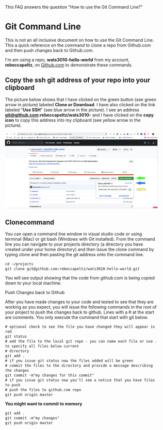 This FAQ answers the question "How to use the Git Command Line?"

# Git Command Line

This is not an all inclusive document on how to use the Git Command Line.  This a quick reference on the command to clone a repo from Github.com and then push changes back to Github.com.

I'm am using a repo, **wats3010-hello-world** from my account, **rebeccapeltz**, on [Github.com](https://www.github.com) to demonstrate these commands.

## Copy the ssh git address of your repo into your clipboard

The picture below shows that I have clicked on the green button \(see green arrow in picture\) labeled **Clone or Download**.  I have also clicked on the link labeled "**Use SSH**" \(see blue arrow in the picture\).  I see an address **git@github.com:rebeccapeltz/wats3010-** and I have clicked on the **copy icon** to  copy this address into my clipboard \(see yellow arrow in the picture\).

![](/assets/clone-repo.png)

## Clonecommand

You can open a command line window in visual studio code or using terminal \(Mac\) or git bash \(Windows with Git installed\).  From the command line you can navigate to your projects directory \(a directory you have created under your home directory\) and then issue the clone command by typing clone and then pasting the git address onto the command line.

```
cd ~/projects
git clone git@github.com:rebeccapeltz/wats3010-hello-world.git
```

You will see output showing that the code from github.com is being copied down to your local machine.

Push Changes back to Github

After you have made changes to your code and tested to see that they are working as you expect, you will issue the following commands in the root of your project to push the changes back to github.  Lines with a \# at the start are comments.  You only execute the command that start with git below.

```
# optional check to see the file you have changed they will appear in red
git status
# add the file to the local git repo - you can name each file or use . to specify all files below current
# directory
git add .
# if you issue git status now the files added will be green
# commit the files to the directory and provide a message describing the changes
git commit -m"my changes for this commit"
# if you issue git status now you'll see a notice that you have files to push
# push the files to github.com repo
git push origin master
```

**You might want to commit to memory**

```
git add .
git commit -m"my changes"
git push origin master
```



 